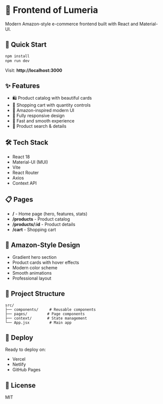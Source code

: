 ﻿# 🎨 Frontend of Lumeria

Modern Amazon-style e-commerce frontend built with React and Material-UI.

## 🚀 Quick Start

```bash
npm install
npm run dev
```

Visit: **http://localhost:3000**

## ✨ Features

- 🛍️ Product catalog with beautiful cards
- 🛒 Shopping cart with quantity controls
- 🎨 Amazon-inspired modern UI
- 📱 Fully responsive design
- 🚀 Fast and smooth experience
- 🎯 Product search & details

## 🛠️ Tech Stack

- React 18
- Material-UI (MUI)
- Vite
- React Router
- Axios
- Context API

## 📋 Pages

- **/** - Home page (hero, features, stats)
- **/products** - Product catalog
- **/products/:id** - Product details
- **/cart** - Shopping cart

## 🎨 Amazon-Style Design

- Gradient hero section
- Product cards with hover effects
- Modern color scheme
- Smooth animations
- Professional layout

## 📁 Project Structure

```
src/
├── components/     # Reusable components
├── pages/         # Page components
├── context/       # State management
└── App.jsx         # Main app
```

## 🚀 Deploy

Ready to deploy on:
- Vercel
- Netlify
- GitHub Pages

## 📝 License

MIT
